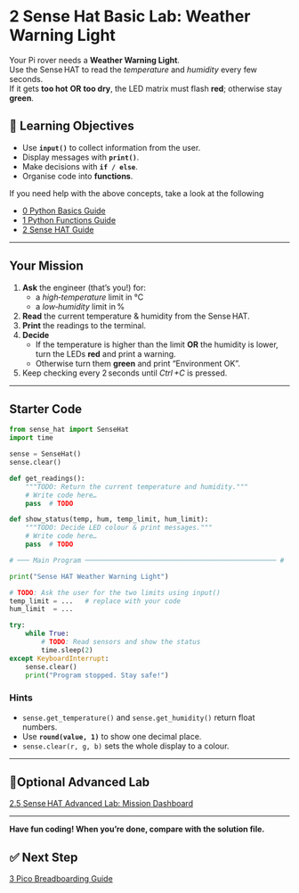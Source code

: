 # 2 Sense Hat Basic Lab: Weather Warning Light

Your Pi rover needs a **Weather Warning Light**.  
Use the Sense HAT to read the *temperature* and *humidity* every few seconds.  
If it gets **too hot** **OR** **too dry**, the LED matrix must flash **red**; otherwise stay **green**.

## 🧠 Learning Objectives

* Use **`input()`** to collect information from the user.
* Display messages with **`print()`**.
* Make decisions with **`if / else`**.
* Organise code into **functions**.

If you need help with the above concepts, take a look at the following
- [0 Python Basics Guide](/Guides/0-Python_Basics_Guide.md)
- [1 Python Functions Guide](/Guides/1-Python_Functions_Guide.md)
- [2 Sense HAT Guide](/Guides/2-SenseHat_Guide.md)
---

## Your Mission
1. **Ask** the engineer (that’s you!) for:
   * a *high‑temperature* limit in °C  
   * a *low‑humidity* limit in %
2. **Read** the current temperature & humidity from the Sense HAT.
3. **Print** the readings to the terminal.
4. **Decide**  
   * If the temperature is higher than the limit **OR** the humidity is lower, turn the LEDs **red** and print a warning.  
   * Otherwise turn them **green** and print “Environment OK”.
5. Keep checking every 2 seconds until *Ctrl +C* is pressed.

---

## Starter Code  

```python
from sense_hat import SenseHat
import time

sense = SenseHat()
sense.clear()

def get_readings():
    """TODO: Return the current temperature and humidity."""
    # Write code here…
    pass  # TODO

def show_status(temp, hum, temp_limit, hum_limit):
    """TODO: Decide LED colour & print messages."""
    # Write code here…
    pass  # TODO

# ─── Main Program ──────────────────────────────────────────────── #

print("Sense HAT Weather Warning Light")

# TODO: Ask the user for the two limits using input()
temp_limit = ...   # replace with your code
hum_limit  = ...

try:
    while True:
        # TODO: Read sensors and show the status
        time.sleep(2)
except KeyboardInterrupt:
    sense.clear()
    print("Program stopped. Stay safe!")
```

### Hints  
* `sense.get_temperature()` and `sense.get_humidity()` return float numbers.  
* Use **`round(value, 1)`** to show one decimal place.  
* `sense.clear(r, g, b)` sets the whole display to a colour.

---

## 📑Optional Advanced Lab
[2.5 Sense HAT Advanced Lab: Mission Dashboard](2.5-SenseHat_Advance_Lab.md) 


---

**Have fun coding! When you’re done, compare with the solution file.**

## ✅ Next Step
[3 Pico Breadboarding Guide](/Guides/3-Pico_Breadboarding_Guide.md) 

